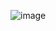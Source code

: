 ![image](https://github.com/Chayaninbuasala/Chayaninbuasala/assets/35944541/d9002333-4247-468c-bac2-849fbecb8f25)
